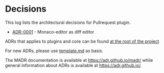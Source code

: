 # Decisions

This log lists the architectural decisions for Pullrequest plugin.

* [ADR-0001](0001-monaco-editor-as-diff-editor.md) - Monaco-editor as diff editor

ADRs that applies to plugins and core can be found [at the root of the project](../../../../docs/decisions/README.md)

For new ADRs, please use [template.md](template.md) as basis.

The MADR documentation is available at <https://adr.github.io/madr/> while general information about ADRs is available at <https://adr.github.io/>.
